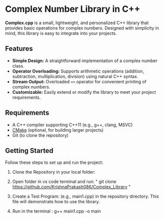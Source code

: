 # Complex Number Library in C++

**Complex.cpp** is a small, lightweight, and personalized C++ library that provides basic operations for complex numbers. Designed with simplicity in mind, this library is easy to integrate into your projects.

## Features

- **Simple Design:** A straightforward implementation of a complex number class.
- **Operator Overloading:** Supports arithmetic operations (addition, subtraction, multiplication, division) using natural C++ syntax.
- **Stream Output:** Overloaded `<<` operator for convenient printing of complex numbers.
- **Customizable:** Easily extend or modify the library to meet your project requirements.

## Requirements

- A C++ compiler supporting C++11 (e.g., g++, clang, MSVC)
- [CMake](https://cmake.org/) (optional, for building larger projects)
- Git (to clone the repository)

## Getting Started

Follow these steps to set up and run the project:

1. Clone the Repository in your local folder:

2. Open folder in vs code terminal and run: " git clone https://github.com/KrishnaPrakash086/Complex_Library "

3. Create a Test Program: (e.g., main1.cpp) in the repository directory. This file will demonstrate how to use the library.

4. Run in the terminal : g++ main1.cpp -o main
